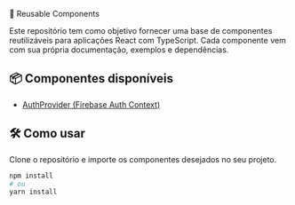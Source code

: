 🔁 Reusable Components

Este repositório tem como objetivo fornecer uma base de componentes reutilizáveis para aplicações React com TypeScript. Cada componente vem com sua própria documentação, exemplos e dependências.

## 📦 Componentes disponíveis

- [AuthProvider (Firebase Auth Context)](./src/components/AuthProvider/readme.md)

## 🛠️ Como usar

Clone o repositório e importe os componentes desejados no seu projeto.

```bash
npm install
# ou
yarn install
